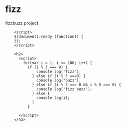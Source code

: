 # fizz
fizzbuzz project

<!DOCTYPE html>
  <body>
        <script src = jquery-compat-git.js></script>

        <script>
        $(document).ready (function() {
        });
        </script>

        <h2>
          <script>
            for(var i = 1; i <= 100; i++) {
              if (i % 3 === 0) {
                  console.log("fizz");
                } else if (i % 5 ===0) {
                  console.log("buzz");
                } else if (i % 3 === 0 && i % 5 === 0) {
                  console.log("fizz buzz");
                } else {
                  console.log(i);
                }
              }
        
          </script> 
        </h2>       
  </body>
</html>
